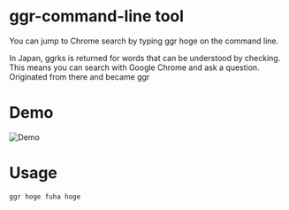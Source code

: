 # ggr-command-line tool
You can jump to Chrome search by typing ggr hoge on the command line.

In Japan, ggrks is returned for words that can be understood by checking. This means you can search with Google Chrome and ask a question. Originated from there and became ggr


# Demo

![Demo](https://user-images.githubusercontent.com/30275825/75097848-a3fdfe80-55f2-11ea-83d2-1436222ecda1.gif)


# Usage
```
ggr hoge fuha hoge 
```

